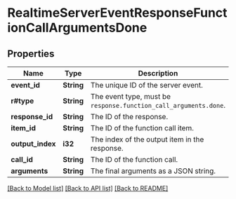# RealtimeServerEventResponseFunctionCallArgumentsDone

## Properties

Name | Type | Description | Notes
------------ | ------------- | ------------- | -------------
**event_id** | **String** | The unique ID of the server event. | 
**r#type** | **String** | The event type, must be `response.function_call_arguments.done`.  | 
**response_id** | **String** | The ID of the response. | 
**item_id** | **String** | The ID of the function call item. | 
**output_index** | **i32** | The index of the output item in the response. | 
**call_id** | **String** | The ID of the function call. | 
**arguments** | **String** | The final arguments as a JSON string. | 

[[Back to Model list]](../README.md#documentation-for-models) [[Back to API list]](../README.md#documentation-for-api-endpoints) [[Back to README]](../README.md)


